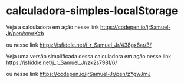 # calculadora-simples-localStorage

Veja a calculadora em ação nesse link
https://codepen.io/jrSamuel-Jr/pen/xxvrKzb

ou nesse link
https://jsfiddle.net/j_r_Samuel_Jr/438gx6ar/3/


Veja uma versão simplificada dessa calculadora em ação nesse link
https://jsfiddle.net/j_r_Samuel_Jr/zk2s798f/6/

ou nesse link
https://codepen.io/jrSamuel-Jr/pen/zYgwJmJ
